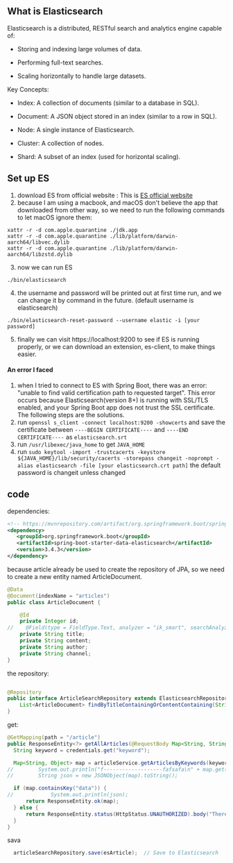## What is Elasticsearch
Elasticsearch is a distributed, RESTful search and analytics engine capable of:

* Storing and indexing large volumes of data.

* Performing full-text searches.

* Scaling horizontally to handle large datasets.

Key Concepts:

* Index: A collection of documents (similar to a database in SQL).

* Document: A JSON object stored in an index (similar to a row in SQL).

* Node: A single instance of Elasticsearch.

* Cluster: A collection of nodes.

* Shard: A subset of an index (used for horizontal scaling).

## Set up ES
1. download ES from official website : This is [ES official website](https://www.elastic.co/downloads/elasticsearch)
2. because I am using a macbook, and macOS don't believe the app that downloaded from other way, so we need to run the following commands to let macOS ignore them:
```
xattr -r -d com.apple.quarantine ./jdk.app
xattr -r -d com.apple.quarantine ./lib/platform/darwin-aarch64/libvec.dylib
xattr -r -d com.apple.quarantine ./lib/platform/darwin-aarch64/libzstd.dylib 
```
3. now we can run ES
```
./bin/elasticsearch
```
4. the username and password will be printed out at first time run, and we can change it by command in the future. (default username is elasticsearch)
```
./bin/elasticsearch-reset-password --username elastic -i [your password] 
```
5. finally we can visit https://localhost:9200 to see if ES is running properly, or we can download an extension, es-client, to make things easier.

#### An error I faced
1. when I tried to connect to ES with Spring Boot, there was an error: "unable to find valid certification path to requested target". This error occurs because Elasticsearch(version 8+) is running with SSL/TLS enabled, and your Spring Boot app does not trust the SSL certificate. The following steps are the solutions.
2. run `openssl s_client -connect localhost:9200 -showcerts` and save the certificate between `----BEGIN CERTIFICATE----` and `----END CERTIFICATE----` as `elasticsearch.srt`
3. run `/usr/libexec/java_home` to get `JAVA_HOME`
4. run `sudo keytool -import -trustcacerts -keystore ${JAVA_HOME}/lib/security/cacerts -storepass changeit -noprompt -alias elasticsearch -file [your elasticsearch.crt path]` 
the default password is changeit unless changed

## code
dependencies:
```xml
<!-- https://mvnrepository.com/artifact/org.springframework.boot/spring-boot-starter-data-elasticsearch -->
<dependency>
   <groupId>org.springframework.boot</groupId>
   <artifactId>spring-boot-starter-data-elasticsearch</artifactId>
   <version>3.4.3</version>
</dependency>
```
because article already be used to create the repository of JPA, so we need to create a new entity named ArticleDocument.
```java
@Data
@Document(indexName = "articles")
public class ArticleDocument {

    @Id
    private Integer id;
//    @Field(type = FieldType.Text, analyzer = "ik_smart", searchAnalyzer = "ik_max_word")
    private String title;
    private String content;
    private String author;
    private String channel;
}
```
the repository:
```java

@Repository
public interface ArticleSearchRepository extends ElasticsearchRepository<ArticleDocument, Integer> {
    List<ArticleDocument> findByTitleContainingOrContentContaining(String title, String content);
}
```
get:
```java
@GetMapping(path = "/article")
public ResponseEntity<?> getAllArticles(@RequestBody Map<String, String> credentials) {
  String keyword = credentials.get("keyword");

  Map<String, Object> map = articleService.getArticlesByKeywords(keyword);
//        System.out.println("f-------------------fafsafa\n" + map.get("data").toString());
//        String json = new JSONObject(map).toString();

  if (map.containsKey("data")) {
//            System.out.println(json);
      return ResponseEntity.ok(map);
  } else {
      return ResponseEntity.status(HttpStatus.UNAUTHORIZED).body("There are no eligible articles\n");
  }
}
```
sava
```java
  articleSearchRepository.save(esArticle);  // Save to Elasticsearch

```